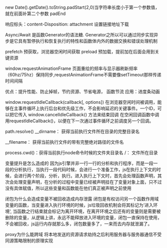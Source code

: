 <!--
 * @Description: 
 * @Version: 2.0
 * @Autor: your name
 * @Date: 2021-12-01 13:58:53
 * @LastEditors: your name
 * @LastEditTime: 2021-12-16 18:06:23
-->
new Date().getDate().toString.padStart(2,0)当字符串长度小于第一个参数值，就在前面补第二个参数 padEnd

响应标头：content-Disposition: attachment 设置链接地址下载

Async/Await 是函数Generator的语法糖. Generator之所以可以通过同步实现异步是它具有暂停执行和恢复执行的特性和函数体内外的数据交换和错误处理机制

prefetch 预获取，浏览器空闲时间获取
preload 预加载，提前加在后面会用到关键资源

window.requestAnimationFrame 页面重绘的频率与显示器刷新频率（60hz/75hz）保持同步,requestAnimationFrame不需要像setTimeout那样传递时间间隔

优点：提升性能、防止掉帧，节约资源、节省电源， 函数节流
应用：进度条动画

window.requestIdleCallback(callback[, options]) 在浏览器空闲时间被调用，能够在主事件循环上执行后台和优先级工作，不会影响延迟的关键事件。一个ID，可以把它传入 window.cancelIdleCallback() 方法来结束回调
在空闲回调函数中调用requestIdleCallback()，以便在下一次通过事件循环之前调度另一个回调。

path.resolve()
__dirname：    获得当前执行文件所在目录的完整目录名

__filename：   获得当前执行文件的带有完整绝对路径的文件名
 
process.cwd()：获得当前执行node命令时候的文件夹目录名 
  /：           文件所在目录

变量提升是怎么造成的
因为js引擎并非一行一行的分析和执行程序，而是一段一段的分析执行，当执行一段代码时候，会进行一个准备工作，js在执行上下文的时候，会进行两个阶段，分析，执行。进入执行上下文时，首先会处理函数声明，其次会处理变量声明，在分析的过程中变量已经被声明挂在了变量对象上面，只不过没有具体赋值，所以这些变量和函数能在他们真正被声明之前使用

闭包为什么会造成变量不被回收造成内存泄露
 闭包是有权访问另一个函数作用域变量的函数，当变量进入执行环境的时候，js垃圾回收机制会将其标记为’进入环境‘, 当函数之行结束就会标记为离开环境，在离开环境之后还有的变量则是需要被删除的变量，从逻辑上讲，永远不能释放进入环境的变量，闭包一直保持在使用，不会被回收，js运行内存就那么多，闭包数量多了，一来而去内存就泄漏了。

proxy为什么能跨域
将本地发送的资源请求劫持之后利用服务器与服务器通信不受同源策略限制的原理实现